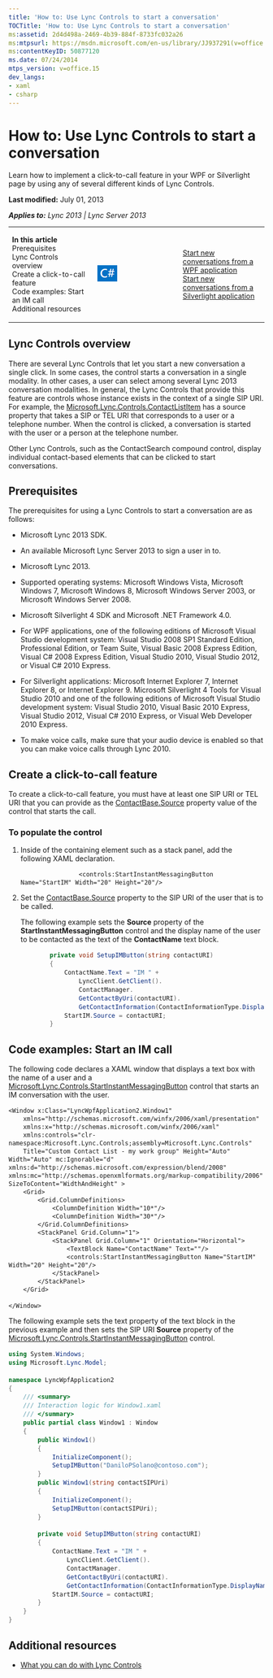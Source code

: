 ```yaml
---
title: 'How to: Use Lync Controls to start a conversation'
TOCTitle: 'How to: Use Lync Controls to start a conversation'
ms:assetid: 2d4d498a-2469-4b39-884f-8733fc032a26
ms:mtpsurl: https://msdn.microsoft.com/en-us/library/JJ937291(v=office.15)
ms:contentKeyID: 50877120
ms.date: 07/24/2014
mtps_version: v=office.15
dev_langs:
- xaml
- csharp
---
```


# How to: Use Lync Controls to start a conversation

Learn how to implement a click-to-call feature in your WPF or Silverlight page by using any of several different kinds of Lync Controls.

**Last modified:** July 01, 2013

***Applies to:** Lync 2013 | Lync Server 2013*

<table>
<colgroup>
<col style="width: 33%" />
<col style="width: 33%" />
<col style="width: 33%" />
</colgroup>
<tbody>
<tr class="odd">
<td><p><strong>In this article</strong><br />
Prerequisites<br />
Lync Controls overview<br />
Create a click-to-call feature<br />
Code examples: Start an IM call<br />
Additional resources</p></td>
<td><p><img src="images/JJ933112.mod_icon_CodeGallery(Office.15).png" title="Code samples" alt="Code samples" /></p></td>
<td><p><a href="http://code.msdn.microsoft.com/lync-2013-start-new-9d1d6e20">Start new conversations from a WPF application</a><br />
<a href="http://code.msdn.microsoft.com/lync-2013-start-new-6e1ca269">Start new conversations from a Silverlight application</a></p></td>
</tr>
</tbody>
</table>

## Lync Controls overview

There are several Lync Controls that let you start a new conversation a single click. In some cases, the control starts a conversation in a single modality. In other cases, a user can select among several Lync 2013 conversation modalities. In general, the Lync Controls that provide this feature are controls whose instance exists in the context of a single SIP URI. For example, the [Microsoft.Lync.Controls.ContactListItem](https://msdn.microsoft.com/en-us/library/hh363984\(v=office.15\)) has a source property that takes a SIP or TEL URI that corresponds to a user or a telephone number. When the control is clicked, a conversation is started with the user or a person at the telephone number.

Other Lync Controls, such as the ContactSearch compound control, display individual contact-based elements that can be clicked to start conversations.

## Prerequisites

The prerequisites for using a Lync Controls to start a conversation are as follows:

  - Microsoft Lync 2013 SDK.

  - An available Microsoft Lync Server 2013 to sign a user in to.

  - Microsoft Lync 2013.

  - Supported operating systems: Microsoft Windows Vista, Microsoft Windows 7, Microsoft Windows 8, Microsoft Windows Server 2003, or Microsoft Windows Server 2008.

  - Microsoft Silverlight 4 SDK and Microsoft .NET Framework 4.0.

  - For WPF applications, one of the following editions of Microsoft Visual Studio development system: Visual Studio 2008 SP1 Standard Edition, Professional Edition, or Team Suite, Visual Basic 2008 Express Edition, Visual C\# 2008 Express Edition, Visual Studio 2010, Visual Studio 2012, or Visual C\# 2010 Express.

  - For Silverlight applications: Microsoft Internet Explorer 7, Internet Explorer 8, or Internet Explorer 9. Microsoft Silverlight 4 Tools for Visual Studio 2010 and one of the following editions of Microsoft Visual Studio development system: Visual Studio 2010, Visual Basic 2010 Express, Visual Studio 2012, Visual C\# 2010 Express, or Visual Web Developer 2010 Express.

  - To make voice calls, make sure that your audio device is enabled so that you can make voice calls through Lync 2010.

## Create a click-to-call feature

To create a click-to-call feature, you must have at least one SIP URI or TEL URI that you can provide as the [ContactBase.Source](https://msdn.microsoft.com/en-us/library/hh363511\(v=office.15\)) property value of the control that starts the call.

### To populate the control

1.  Inside of the containing element such as a stack panel, add the following XAML declaration.
    
    ``` xaml
                    <controls:StartInstantMessagingButton Name="StartIM" Width="20" Height="20"/>
    ```

2.  Set the [ContactBase.Source](https://msdn.microsoft.com/en-us/library/hh363511\(v=office.15\)) property to the SIP URI of the user that is to be called.
    
    The following example sets the **Source** property of the **StartInstantMessagingButton** control and the display name of the user to be contacted as the text of the **ContactName** text block.
    
    ``` csharp
            private void SetupIMButton(string contactURI)
            {
                ContactName.Text = "IM " + 
                    LyncClient.GetClient().
                    ContactManager.
                    GetContactByUri(contactURI).
                    GetContactInformation(ContactInformationType.DisplayName).ToString() + " " ;
                StartIM.Source = contactURI;
            }
    ```

## Code examples: Start an IM call

The following code declares a XAML window that displays a text box with the name of a user and a [Microsoft.Lync.Controls.StartInstantMessagingButton](https://msdn.microsoft.com/en-us/library/hh379340\(v=office.15\)) control that starts an IM conversation with the user.

    <Window x:Class="LyncWpfApplication2.Window1"
        xmlns="http://schemas.microsoft.com/winfx/2006/xaml/presentation"
        xmlns:x="http://schemas.microsoft.com/winfx/2006/xaml"
        xmlns:controls="clr-namespace:Microsoft.Lync.Controls;assembly=Microsoft.Lync.Controls"
        Title="Custom Contact List - my work group" Height="Auto" Width="Auto" mc:Ignorable="d" xmlns:d="http://schemas.microsoft.com/expression/blend/2008" xmlns:mc="http://schemas.openxmlformats.org/markup-compatibility/2006" SizeToContent="WidthAndHeight" >
        <Grid>
            <Grid.ColumnDefinitions>
                <ColumnDefinition Width="10*"/>
                <ColumnDefinition Width="30*"/>
            </Grid.ColumnDefinitions>
            <StackPanel Grid.Column="1">
                <StackPanel Grid.Column="1" Orientation="Horizontal">
                    <TextBlock Name="ContactName" Text=""/>
                    <controls:StartInstantMessagingButton Name="StartIM" Width="20" Height="20"/>
                </StackPanel>
            </StackPanel>
        </Grid>
    
    </Window>

The following example sets the text property of the text block in the previous example and then sets the SIP URI **Source** property of the [Microsoft.Lync.Controls.StartInstantMessagingButton](https://msdn.microsoft.com/en-us/library/hh379340\(v=office.15\)) control.

``` csharp
using System.Windows;
using Microsoft.Lync.Model;

namespace LyncWpfApplication2
{
    /// <summary>
    /// Interaction logic for Window1.xaml
    /// </summary>
    public partial class Window1 : Window
    {
        public Window1()
        {
            InitializeComponent();
            SetupIMButton("DaniloPSolano@contoso.com");
        }
        public Window1(string contactSIPUri)
        {
            InitializeComponent();
            SetupIMButton(contactSIPUri);
        }

        private void SetupIMButton(string contactURI)
        {
            ContactName.Text = "IM " + 
                LyncClient.GetClient().
                ContactManager.
                GetContactByUri(contactURI).
                GetContactInformation(ContactInformationType.DisplayName).ToString() + " " ;
            StartIM.Source = contactURI;
        }
    }
}
```

## Additional resources

  - [What you can do with Lync Controls](what-you-can-do-with-lync-controls.md)

